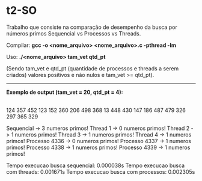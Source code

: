 # t2-SO


Trabalho que consiste na comparação de desempenho da busca por números primos Sequencial vs Processos vs Threads.

Compilar:
	<b>gcc -o <nome_arquivo> <nome_arquivo>.c -pthread -lm</b>
	
Uso:
	<b>./<nome_arquivo> tam_vet qtd_pt</b>

(Sendo tam_vet e qtd_pt (quantidade de processos e threads a serem criados) valores positivos e não nulos e tam_vet >= qtd_pt).

-----------------------------------------------------------------
<b>Exemplo de output (tam_vet = 20, qtd_pt = 4):</b><br/><br/>

124 357 452 123 152 360 206 498 368 13 448 430 147 186 487 479 326 297 365 329 

Sequencial -> 3 numeros primos!
Thread 1 -> 0 numeros primos!
Thread 2 -> 1 numeros primos!
Thread 3 -> 1 numeros primos!
Thread 4 -> 1 numeros primos!
Processo 4336 -> 0 numeros primos!
Processo 4337 -> 1 numeros primos!
Processo 4338 -> 1 numeros primos!
Processo 4339 -> 1 numeros primos!

  Tempo execucao busca sequencial:    0.000038s
	Tempo execucao busca com threads:   0.001671s
	Tempo execucao busca com processos: 0.002305s
